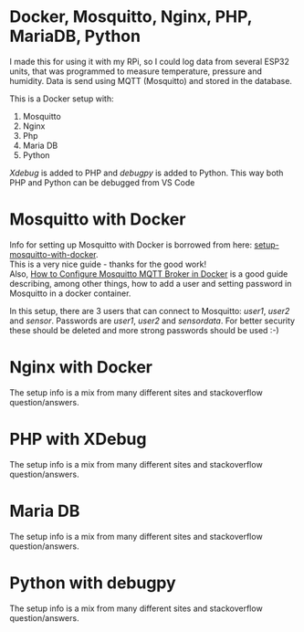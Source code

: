 # Docker, Mosquitto, Nginx, PHP, MariaDB, Python

I made this for using it with my RPi, so I could log data from several ESP32 units, that was programmed to measure temperature, pressure and humidity.
Data is send using MQTT (Mosquitto) and stored in the database.


This is a Docker setup with:
1. Mosquitto
2. Nginx
3. Php
4. Maria DB
5. Python

*Xdebug* is added to PHP and *debugpy* is added to Python. This way both PHP and Python can be debugged from VS Code

# Mosquitto with Docker
Info for setting up Mosquitto with Docker is borrowed from here: [setup-mosquitto-with-docker](https://github.com/sukesh-ak/setup-mosquitto-with-docker).  
This is a very nice guide - thanks for the good work!  
Also, [How to Configure Mosquitto MQTT Broker in Docker](https://cedalo.com/blog/mosquitto-docker-configuration-ultimate-guide/) is a good guide describing, among other things, how to add a user and setting password in Mosquitto in a docker container.

In this setup, there are 3 users that can connect to Mosquitto: *user1*, *user2* and *sensor*.
Passwords are *user1*, *user2* and *sensordata*.
For better security these should be deleted and more strong passwords should be used :-)

# Nginx with Docker
The setup info is a mix from many different sites and stackoverflow question/answers.

# PHP with XDebug
The setup info is a mix from many different sites and stackoverflow question/answers.

# Maria DB
The setup info is a mix from many different sites and stackoverflow question/answers.

# Python with debugpy
The setup info is a mix from many different sites and stackoverflow question/answers.



